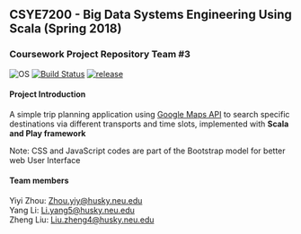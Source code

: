 ## CSYE7200 - Big Data Systems Engineering Using Scala (Spring 2018)
### Coursework Project Repository Team #3   
![OS](https://camo.githubusercontent.com/581afdd69c3d09231aa4142c47c94f442fa1f7db/68747470733a2f2f696d672e736869656c64732e696f2f62616467652f706c6174666f726d2d6d61636f732d6c69676874677265792e737667)
[![Build Status](https://travis-ci.com/chesszhou/CSYE7200-Project-Team-3.svg?token=CXaspdw3zwL7uz1NMhai&branch=master)](https://travis-ci.com/chesszhou/CSYE7200-Project-Team-3)             [![release](https://img.shields.io/badge/release-v1.0-brightgreen.svg)](https://github.com/chesszhou/CSYE7200-Project-Team-3/releases)

#### Project Introduction
A simple trip planning application using [Google Maps API](https://developers.google.com/maps/) to search specific destinations via different transports and time slots, implemented with __Scala and Play framework__

Note: CSS and JavaScript codes are part of the Bootstrap model for better web User Interface

#### Team members  
Yiyi Zhou: <Zhou.yiy@husky.neu.edu>  
Yang Li: <Li.yang5@husky.neu.edu>  
Zheng Liu: <Liu.zheng4@husky.neu.edu>  
